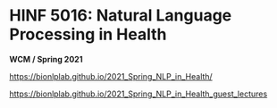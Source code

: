 # HINF 5016: Natural Language Processing in Health

**WCM / Spring 2021**

https://bionlplab.github.io/2021_Spring_NLP_in_Health/

https://bionlplab.github.io/2021_Spring_NLP_in_Health_guest_lectures
